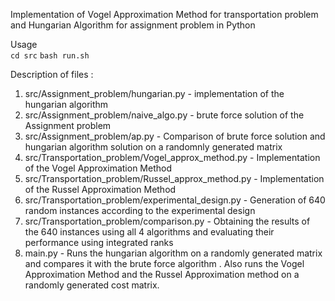Implementation of Vogel Approximation Method for transportation problem and Hungarian Algorithm for assignment problem in Python 

Usage  
`cd src`
`bash run.sh`


Description of files :
1. src/Assignment_problem/hungarian.py - implementation of the hungarian algorithm
2. src/Assignment_problem/naive_algo.py - brute force solution of the Assignment problem
3. src/Assignment_problem/ap.py - Comparison of brute force solution and hungarian algorithm solution on a randomnly generated matrix
4. src/Transportation_problem/Vogel_approx_method.py - Implementation of the Vogel Approximation Method
5. src/Transportation_problem/Russel_approx_method.py - Implementation of the Russel Approximation Method
6. src/Transportation_problem/experimental_design.py - Generation of 640 random instances according to the experimental design
7. src/Transportation_problem/comparison.py - Obtaining the results of the 640 instances using all 4 algorithms and evaluating their performance using integrated ranks
8. main.py - Runs the hungarian algorithm on a randomly generated matrix and compares it with the brute force algorithm . Also runs the Vogel Approximation Method and the Russel Approximation method on a randomly generated cost matrix. 
